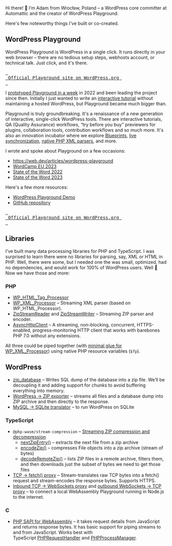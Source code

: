 Hi there! 👋 I’m Adam from Wrocław, Poland – a WordPress core committer at Automattic and the creator of WordPress Playground.

Here's few noteworthy things I've built or co-created.

## WordPress Playground

WordPress Playground is WordPress in a single click. It runs directly in your web browser – there are no tedious setup steps, webhosts account, or technical talk. Just click, and it's there.

[<kbd> <br> Official Playground site on WordPress.org <br> </kbd>](https://wordpress.org/playground)

I [prototyped Playground in a week](https://adamadam.blog/2023/07/01/wordpress-playground-was-prototyped-in-a-week/) in 2022 and been leading the project since then. Initially I just wanted to write an [interactive tutorial](https://adamadam.blog/2023/02/16/how-to-modify-html-in-a-php-wordpress-plugin-using-the-new-tag-processor-api/) without maintaining a hosted WordPress, but Playground became much bigger than.

Playground is truly groundbreaking. It's a renaissance of a new generation of interactive, single-click WordPress tools. There are interactive tutorials, QA (Quality Assurance) workflows, “try before you buy” previewers for plugins, collaboration tools, contribution workflows and so much more. It's also an innovation incubator where we explore [Blueprints](https://github.com/WordPress/blueprints), [live synchronization](https://playground.wordpress.net/demos/sync.html), [native PHP XML parsers](https://github.com/WordPress/wordpress-develop/pull/6713), and more.

I wrote and spoke about Playground on a few occasions:

* https://web.dev/articles/wordpress-playground
* [WordCamp EU 2023](https://youtu.be/7Nmz3IjtPh0?si=f0lOhl8q1au-uyVP&t=371)
* [State of the Word 2022](https://youtu.be/VeigCZuxnfY?si=HuWxAykpddXzzO7l&t=2916)
* [State of the Word 2023](https://youtu.be/c7M4mBVgP3Y?si=inAaywBlrFyh1w1b&t=736)

Here's a few more resources:

* [WordPress Playground Demo](https://playground.wordpress.net/)
* [GitHub repository](https://github.com/WordPress/wordpress-playground/)

[<kbd> <br> Official Playground site on WordPress.org <br> </kbd>](https://wordpress.org/playground)

## Libraries

I've built many data processing libraries for PHP and TypeScript. I was surprised to learn there were no libraries for parsing, say, XML or HTML in PHP. Well, there were some, but I needed one the was small, optimized, had no dependencies, and would work for 100% of WordPress users. Well 🤷 Now we have those and more:

### PHP

- [WP_HTML_Tag_Processor](https://developer.wordpress.org/reference/classes/wp_html_tag_processor/)
- [WP_XML_Processor](https://github.com/WordPress/wordpress-develop/pull/6713) – Streaming XML parser (based on WP_HTML_Processor).
- [ZipStreamReader](https://github.com/WordPress/blueprints-library/blob/87afea1f9a244062a14aeff3949aae054bf74b70/src/WordPress/Zip/ZipStreamReader.php) and [ZipStreamWriter](https://href.li/?https://github.com/WordPress/blueprints-library/pull/103) – Streaming ZIP parser and encoder.
- [AsyncHttpClient](https://github.com/WordPress/blueprints-library/blob/trunk/src/WordPress/AsyncHttp/Client.php) – A streaming, non-blocking, concurrent, HTTPS-enabled, progress-monitoring HTTP client that works with barebones PHP 7.0 without any extensions.

All three could be piped together (with [minimal glue for WP_XML_Processor](https://href.li/?https://github.com/adamziel/wordpress-develop/pull/43)) using native PHP resource variables (`$fp`).

## WordPress

* [zip_database](https://github.com/WordPress/playground-tools/blob/974cb39df65089002a1bbf6f5eacd99a66d81801/packages/playground/src/playground-db.php#L33) – Writes SQL dump of the database into a zip file. We’ll be decoupling it and adding support for chunks to avoid buffering everything into memory.
* [WordPress -> ZIP exporter](https://github.com/WordPress/playground-tools/blob/974cb39df65089002a1bbf6f5eacd99a66d81801/packages/playground/src/playground-zip.php#L49) – streams all files and a database dump into ZIP archive and then directly to the response.
* [MySQL -> SQLite translator](https://github.com/WordPress/sqlite-database-integration) – to run WordPress on SQLite

### TypeScript

- `@php-wasm/stream-compression` – [Streaming ZIP compression and decompression](https://href.li/?https://github.com/WordPress/wordpress-playground/pull/880)
    - [nextZipEntry()](https://github.com/WordPress/wordpress-playground/blob/726fc68309b0dcffc40402d7e0e7e68ed5fee01a/packages/playground/stream-compression/src/zip/parse-stream.ts#L88-L94) – extracts the next file from a zip archive
    - [encodeZip()](https://github.com/WordPress/wordpress-playground/blob/726fc68309b0dcffc40402d7e0e7e68ed5fee01a/packages/playground/stream-compression/src/zip/compress.ts#L34) – compresses File objects into a zip archive (stream of bytes)
    - [decodeRemoteZip()](https://github.com/WordPress/wordpress-playground/blob/726fc68309b0dcffc40402d7e0e7e68ed5fee01a/packages/playground/stream-compression/src/zip/parse-remote.ts#L86-L92) – lists ZIP files in a remote archive, filters them, and then downloads just the subset of bytes we need to get those files
- [TCP -> fetch() proxy](https://github.com/WordPress/wordpress-playground/pull/1093) – Stream-translates raw TCP bytes into a fetch() request and stream-encodes the response bytes. Supports HTTPS.
- [Inbound TCP -> WebSockets proxy](https://github.com/WordPress/wordpress-playground/blob/trunk/packages/php-wasm/node/src/lib/networking/inbound-tcp-to-ws-proxy.ts) and [outbound WebSockets -> TCP proxy](https://github.com/WordPress/wordpress-playground/blob/trunk/packages/php-wasm/node/src/lib/networking/outbound-ws-to-tcp-proxy.ts) – to connect a local WebAssembly Playground running in Node.js to the internet.

### C

- [PHP SAPI for WebAssembly](https://github.com/WordPress/wordpress-playground/blob/trunk/packages/php-wasm/compile/php/php_wasm.c) – it takes request details from JavaScript and returns response bytes. It has basic support for piping streams to and from JavaScript. Works best with TypeScript [PHPRequestHandler](https://github.com/WordPress/wordpress-playground/blob/7d1653cc13cee59984572869071b1c5b64d318b4/packages/php-wasm/universal/src/lib/php-process-manager.ts) and [PHPProcessManager](https://github.com/WordPress/wordpress-playground/blob/7d1653cc13cee59984572869071b1c5b64d318b4/packages/php-wasm/universal/src/lib/php-process-manager.ts).

